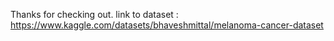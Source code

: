 Thanks for checking out.
link to dataset : https://www.kaggle.com/datasets/bhaveshmittal/melanoma-cancer-dataset
